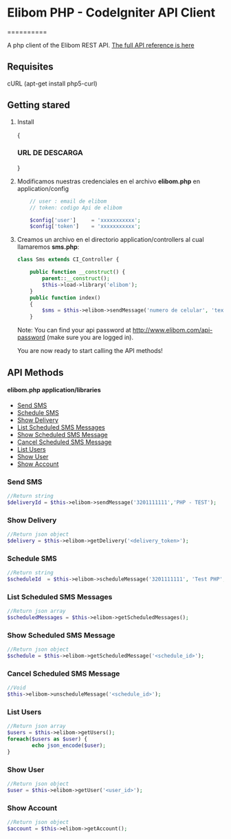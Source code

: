 <h1>Elibom PHP - CodeIgniter API Client</h1>
==========

A php client of the Elibom REST API. <a href="http://www.elibom.com/developers/reference">The full API reference is here</a>


<h2>Requisites</h2>

cURL (apt-get install php5-curl)

<h2>Getting stared</h2>

1. Install

    {
		<h3>URL DE DESCARGA</h3>
	}
	
1. Modificamos nuestras credenciales en el archivo <b>elibom.php</b> en application/config

	```php
		// user : email de elibom
		// token: codigo Api de elibom

		$config['user'] 	= 'xxxxxxxxxxx';
		$config['token'] 	= 'xxxxxxxxxxx';
	```


2. Creamos un archivo en el directorio application/controllers al cual llamaremos <b>sms.php</b>:

    ```php
	class Sms extends CI_Controller {

		public function __construct() {
			parent::__construct();
			$this->load->library('elibom');
		}
		public function index()
		{
			$sms = $this->elibom->sendMessage('numero de celular', 'texto del mensaje');
		}

    ```
    
    Note: You can find your api password at http://www.elibom.com/api-password (make sure you are logged in).
    
    You are now ready to start calling the API methods!

<h2>API Methods</h2>
<h4><b>elibom.php</b>  application/libraries</h4>


* [Send SMS](#send-sms)
* [Schedule SMS](#schedule-sms)
* [Show Delivery](#show-delivery)
* [List Scheduled SMS Messages](#list-scheduled-sms-messages)
* [Show Scheduled SMS Message](#show-scheduled-sms-message)
* [Cancel Scheduled SMS Message](#cancel-scheduled-sms-message)
* [List Users](#list-users)
* [Show User](#show-user)
* [Show Account](#show-account)

### Send SMS
```php
//Return string
$deliveryId = $this->elibom->sendMessage('3201111111','PHP - TEST');
```

### Show Delivery
```php
//Return json object
$delivery = $this->elibom->getDelivery('<delivery_token>');
```

### Schedule SMS 
```php
//Return string
$scheduleId  = $this->elibom->scheduleMessage('3201111111', 'Test PHP', 'dd/MM/yyyy hh:mm');
```

### List Scheduled SMS Messages
```php
//Return json array
$scheduledMessages = $this->elibom->getScheduledMessages();
```

### Show Scheduled SMS Message
```php
//Return json object
$schedule = $this->elibom->getScheduledMessage('<schedule_id>');
```

### Cancel Scheduled SMS Message
```php
//Void
$this->elibom->unscheduleMessage('<schedule_id>');
```

### List Users
```php
//Return json array
$users = $this->elibom->getUsers();
foreach($users as $user) {
        echo json_encode($user);
}
```

### Show User
```php
//Return json object
$user = $this->elibom->getUser('<user_id>');
```

### Show Account
```php
//Return json object
$account = $this->elibom->getAccount();
```
